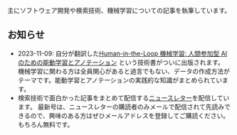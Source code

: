 主にソフトウェア開発や検索技術、機械学習についての記事を執筆しています。

## お知らせ

- 2023-11-09: 自分が翻訳した[Human-in-the-Loop 機械学習: 人間参加型 AI のための能動学習とアノテーション](https://amzn.to/47u5tFz) という技術書がついに出版されます。
  機械学習に関わる方は全員関心があると過言でもない、データの作成方法がテーマです。能動学習とアノテーションの実践的な知識がまとめられています。
- 検索技術で面白かった記事をまとめて配信する[ニュースレター](https://searchengineeringnewsletter.substack.com/)を配信しています。
  最新号は、ニュースレターの購読者のみメールで配信されて先読みできるので、興味のある方はぜひメールアドレスを登録してご購読ください。
  もちろん無料です。
